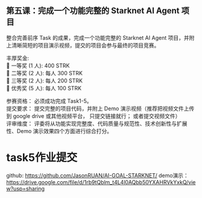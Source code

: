 ## 第五课：完成一个功能完整的 Starknet AI Agent 项目

整合完善前序 Task 的成果，完成一个功能完整的 Starknet AI Agent 项目，并附上清晰简短的项目演示视频，提交的项目会参与最终的项目竞赛。

丰厚奖金:  
🥇 一等奖 (1 人): 400 STRK  
🥈 二等奖 (2 人): 每人 300 STRK  
🥉 三等奖 (2 人): 每人 200 STRK  
🏅 优秀奖 (5 人): 每人 100 STRK  


参赛资格： 必须成功完成 Task1-5。  
提交要求： 提交完整的项目代码，并附上 Demo 演示视频（推荐把视频文件上传到 google drive 或其他视频平台， 只提交链接就行； 或者提交视频文件）  
评审维度： 评委将从功能实现完整度、代码质量与规范性、技术创新性与扩展性、Demo 演示效果四个方面进行综合打分。  

# task5作业提交
github: https://github.com/JasonRUAN/AI-GOAL-STARKNET/
demo演示：https://drive.google.com/file/d/1rb9tQblm_t4L4l0AQbb50YXAHRVkYxkQ/view?usp=sharing





